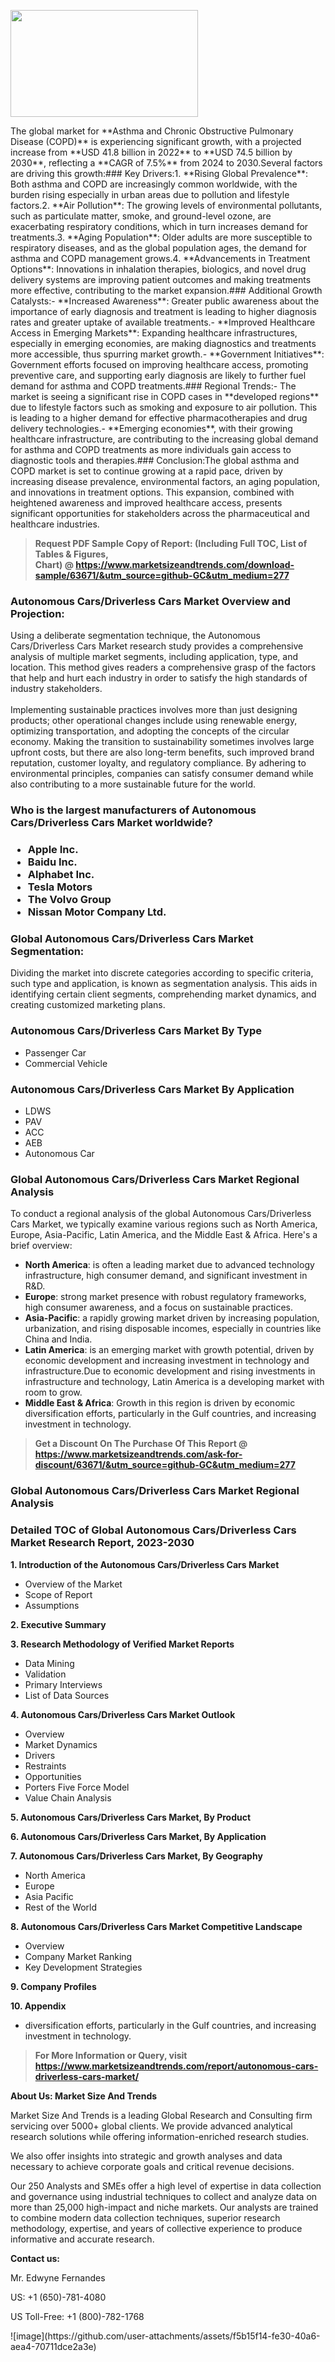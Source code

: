 <p><img class="alignnone size-medium wp-image-20088" src="https://ffe5etoiles.com/wp-content/uploads/2024/12/MST1-300x171.png" alt="" width="300" height="171" /></p>The global market for **Asthma and Chronic Obstructive Pulmonary Disease (COPD)** is experiencing significant growth, with a projected increase from **USD 41.8 billion in 2022** to **USD 74.5 billion by 2030**, reflecting a **CAGR of 7.5%** from 2024 to 2030.Several factors are driving this growth:### Key Drivers:1. **Rising Global Prevalence**: Both asthma and COPD are increasingly common worldwide, with the burden rising especially in urban areas due to pollution and lifestyle factors.2. **Air Pollution**: The growing levels of environmental pollutants, such as particulate matter, smoke, and ground-level ozone, are exacerbating respiratory conditions, which in turn increases demand for treatments.3. **Aging Population**: Older adults are more susceptible to respiratory diseases, and as the global population ages, the demand for asthma and COPD management grows.4. **Advancements in Treatment Options**: Innovations in inhalation therapies, biologics, and novel drug delivery systems are improving patient outcomes and making treatments more effective, contributing to the market expansion.### Additional Growth Catalysts:- **Increased Awareness**: Greater public awareness about the importance of early diagnosis and treatment is leading to higher diagnosis rates and greater uptake of available treatments.- **Improved Healthcare Access in Emerging Markets**: Expanding healthcare infrastructures, especially in emerging economies, are making diagnostics and treatments more accessible, thus spurring market growth.- **Government Initiatives**: Government efforts focused on improving healthcare access, promoting preventive care, and supporting early diagnosis are likely to further fuel demand for asthma and COPD treatments.### Regional Trends:- The market is seeing a significant rise in COPD cases in **developed regions** due to lifestyle factors such as smoking and exposure to air pollution. This is leading to a higher demand for effective pharmacotherapies and drug delivery technologies.- **Emerging economies**, with their growing healthcare infrastructure, are contributing to the increasing global demand for asthma and COPD treatments as more individuals gain access to diagnostic tools and therapies.### Conclusion:The global asthma and COPD market is set to continue growing at a rapid pace, driven by increasing disease prevalence, environmental factors, an aging population, and innovations in treatment options. This expansion, combined with heightened awareness and improved healthcare access, presents significant opportunities for stakeholders across the pharmaceutical and healthcare industries.</p><blockquote id="" class=""><strong>Request PDF Sample Copy of Report: (Including Full TOC, List of Tables &amp; Figures, Chart)&nbsp;@&nbsp;<strong><a href="https://www.marketsizeandtrends.com/download-sample/63671/&utm_source=github-GC&utm_medium=277" target="_blank">https://www.marketsizeandtrends.com/download-sample/63671/&utm_source=github-GC&utm_medium=277</a></strong></strong></blockquote><h3 id="" class="">Autonomous Cars/Driverless Cars Market&nbsp;Overview and Projection:</h3><p id="" class="">Using a deliberate segmentation technique, the Autonomous Cars/Driverless Cars Market research study provides a comprehensive analysis of multiple market segments, including application, type, and location. This method gives readers a comprehensive grasp of the factors that help and hurt each industry in order to satisfy the high standards of industry stakeholders. <br /> <br />Implementing sustainable practices involves more than just designing products; other operational changes include using renewable energy, optimizing transportation, and adopting the concepts of the circular economy. Making the transition to sustainability sometimes involves large upfront costs, but there are also long-term benefits, such improved brand reputation, customer loyalty, and regulatory compliance. By adhering to environmental principles, companies can satisfy consumer demand while also contributing to a more sustainable future for the world.</p><h3 id="" class="">Who is the largest manufacturers of&nbsp;Autonomous Cars/Driverless Cars Market worldwide?</h3><h3 class=""><p><ul><li>Apple Inc. </li><li> Baidu Inc. </li><li> Alphabet Inc. </li><li> Tesla Motors </li><li> The Volvo Group </li><li> Nissan Motor Company Ltd.</li></ul></p></h3><h3 id="" class="">Global&nbsp;Autonomous Cars/Driverless Cars Market Segmentation:</h3><p id="" class="">Dividing the market into discrete categories according to specific criteria, such type and application, is known as segmentation analysis. This aids in identifying certain client segments, comprehending market dynamics, and creating customized marketing plans.</p><h3 id="" class="">Autonomous Cars/Driverless Cars Market&nbsp;By Type</h3><p><p><ul><li>Passenger Car </li><li> Commercial Vehicle</p></li></ul></p></p><h3 id="" class="">Autonomous Cars/Driverless Cars Market&nbsp;By Application</h3><p class=""><p><ul><li>LDWS </li><li> PAV </li><li> ACC </li><li> AEB </li><li> Autonomous Car</li></ul></p></p><h3 id="" class="">Global Autonomous Cars/Driverless Cars Market Regional Analysis</h3><p id="" class="">To conduct a regional analysis of the global Autonomous Cars/Driverless Cars Market, we typically examine various regions such as North America, Europe, Asia-Pacific, Latin America, and the Middle East &amp; Africa. Here's a brief overview:</p><ul><li><strong>North America</strong>: is often a leading market due to advanced technology infrastructure, high consumer demand, and significant investment in R&amp;D.</li><li><strong>Europe</strong>: strong market presence with robust regulatory frameworks, high consumer awareness, and a focus on sustainable practices.</li><li><strong>Asia-Pacific</strong>: a rapidly growing market driven by increasing population, urbanization, and rising disposable incomes, especially in countries like China and India.</li><li><strong>Latin America</strong>: is an emerging market with growth potential, driven by economic development and increasing investment in technology and infrastructure.Due to economic development and rising investments in infrastructure and technology, Latin America is a developing market with room to grow.</li><li><strong>Middle East &amp; Africa</strong>: Growth in this region is driven by economic diversification efforts, particularly in the Gulf countries, and increasing investment in technology.</li></ul><blockquote id="" class=""><strong>Get a Discount On The Purchase Of This Report @ <strong><a href="https://www.marketsizeandtrends.com/ask-for-discount/63671/&utm_source=github-GC&utm_medium=277" target="_blank">https://www.marketsizeandtrends.com/ask-for-discount/63671/&utm_source=github-GC&utm_medium=277</a></strong></strong></blockquote><h3 id="" class="">Global Autonomous Cars/Driverless Cars Market Regional Analysis</h3><h3 id="" class="">Detailed TOC of Global Autonomous Cars/Driverless Cars Market Research Report, 2023-2030</h3><p id="" class=""><strong>1. Introduction of the Autonomous Cars/Driverless Cars Market</strong></p><ul><li>Overview of the Market</li><li>Scope of Report</li><li>Assumptions</li></ul><p id="" class=""><strong>2. Executive Summary</strong></p><p id="" class=""><strong>3. Research Methodology of Verified Market Reports</strong></p><ul><li>Data Mining</li><li>Validation</li><li>Primary Interviews</li><li>List of Data Sources</li></ul><p id="" class=""><strong>4. Autonomous Cars/Driverless Cars Market Outlook</strong></p><ul><li>Overview</li><li>Market Dynamics</li><li>Drivers</li><li>Restraints</li><li>Opportunities</li><li>Porters Five Force Model</li><li>Value Chain Analysis</li></ul><p id="" class=""><strong>5. Autonomous Cars/Driverless Cars Market, By Product</strong></p><p id="" class=""><strong>6. Autonomous Cars/Driverless Cars Market, By Application</strong></p><p id="" class=""><strong>7. Autonomous Cars/Driverless Cars Market, By Geography</strong></p><ul><li>North America</li><li>Europe</li><li>Asia Pacific</li><li>Rest of the World</li></ul><p id="" class=""><strong>8. Autonomous Cars/Driverless Cars Market Competitive Landscape</strong></p><ul><li>Overview</li><li>Company Market Ranking</li><li>Key Development Strategies</li></ul><p id="" class=""><strong>9. Company Profiles</strong></p><p id="" class=""><strong>10. Appendix</strong></p><ul><li>diversification efforts, particularly in the Gulf countries, and increasing investment in technology.</li></ul><blockquote id="" class=""><strong>For More Information or Query, visit <strong><strong><a href="https://www.marketsizeandtrends.com/report/autonomous-cars-driverless-cars-market/" target="_blank">https://www.marketsizeandtrends.com/report/autonomous-cars-driverless-cars-market/</a></strong></strong></strong></blockquote><p id="" class=""><strong>About Us: Market Size And Trends</strong></p><p id="" class="">Market Size And Trends is a leading Global Research and Consulting firm servicing over 5000+ global clients. We provide advanced analytical research solutions while offering information-enriched research studies.</p><p id="" class="">We also offer insights into strategic and growth analyses and data necessary to achieve corporate goals and critical revenue decisions.</p><p id="" class="">Our 250 Analysts and SMEs offer a high level of expertise in data collection and governance using industrial techniques to collect and analyze data on more than 25,000 high-impact and niche markets. Our analysts are trained to combine modern data collection techniques, superior research methodology, expertise, and years of collective experience to produce informative and accurate research.</p><p id="" class=""><strong>Contact us:</strong></p><p id="" class="">Mr. Edwyne Fernandes</p><p id="" class="">US: +1 (650)-781-4080</p><p id="" class="">US Toll-Free: +1 (800)-782-1768</p>
![image](https://github.com/user-attachments/assets/f5b15f14-fe30-40a6-aea4-70711dce2a3e)
